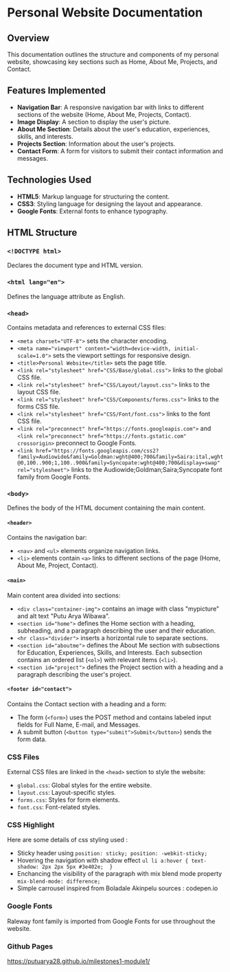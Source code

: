 # Personal Website Documentation

## Overview
This documentation outlines the structure and components of my personal website, showcasing key sections such as Home, About Me, Projects, and Contact.

## Features Implemented
- **Navigation Bar**: A responsive navigation bar with links to different sections of the website (Home, About Me, Projects, Contact).
- **Image Display**: A section to display the user's picture.
- **About Me Section**: Details about the user's education, experiences, skills, and interests.
- **Projects Section**: Information about the user's projects.
- **Contact Form**: A form for visitors to submit their contact information and messages.

## Technologies Used
- **HTML5**: Markup language for structuring the content.
- **CSS3**: Styling language for designing the layout and appearance.
- **Google Fonts**: External fonts to enhance typography.

## HTML Structure

### `<!DOCTYPE html>`
Declares the document type and HTML version.

### `<html lang="en">`
Defines the language attribute as English.

### `<head>`
Contains metadata and references to external CSS files:
- `<meta charset="UTF-8">` sets the character encoding.
- `<meta name="viewport" content="width=device-width, initial-scale=1.0">` sets the viewport settings for responsive design.
- `<title>Personal Website</title>` sets the page title.
- `<link rel="stylesheet" href="CSS/Base/global.css">` links to the global CSS file.
- `<link rel="stylesheet" href="CSS/Layout/layout.css">` links to the layout CSS file.
- `<link rel="stylesheet" href="CSS/Components/forms.css">` links to the forms CSS file.
- `<link rel="stylesheet" href="CSS/Font/font.css">` links to the font CSS file.
- `<link rel="preconnect" href="https://fonts.googleapis.com">` and `<link rel="preconnect" href="https://fonts.gstatic.com" crossorigin>` preconnect to Google Fonts.
- `<link href="https://fonts.googleapis.com/css2?family=Audiowide&family=Goldman:wght@400;700&family=Saira:ital,wght@0,100..900;1,100..900&family=Syncopate:wght@400;700&display=swap" rel="stylesheet">` links to the Audiowide;Goldman;Saira;Syncopate font family from Google Fonts.

### `<body>`
Defines the body of the HTML document containing the main content.

#### `<header>`
Contains the navigation bar:
- `<nav>` and `<ul>` elements organize navigation links.
- `<li>` elements contain `<a>` links to different sections of the page (Home, About Me, Project, Contact).

#### `<main>`
Main content area divided into sections:
- `<div class="container-img">` contains an image with class "mypicture" and alt text "Putu Arya Wibawa".
- `<section id="home">` defines the Home section with a heading, subheading, and a paragraph describing the user and their education.
- `<hr class="divider">` inserts a horizontal rule to separate sections.
- `<section id="aboutme">` defines the About Me section with subsections for Education, Experiences, Skills, and Interests. Each subsection contains an ordered list (`<ol>`) with relevant items (`<li>`).
- `<section id="project">` defines the Project section with a heading and a paragraph describing the user's project.

#### `<footer id="contact">`
Contains the Contact section with a heading and a form:
- The form (`<form>`) uses the POST method and contains labeled input fields for Full Name, E-mail, and Messages.
- A submit button (`<button type="submit">Submit</button>`) sends the form data.

### CSS Files
External CSS files are linked in the `<head>` section to style the website:
- `global.css`: Global styles for the entire website.
- `layout.css`: Layout-specific styles.
- `forms.css`: Styles for form elements.
- `font.css`: Font-related styles.

### CSS Highlight
Here are some details of css styling used :
- Sticky header using `position: sticky;
    position: -webkit-sticky;`
- Hovering the navigation with shadow effect `ul li a:hover {
    text-shadow: 2px 2px 5px #3e402e; 
  }`
- Enchancing the visibility of the paragraph with mix blend mode property `mix-blend-mode: difference;`
- Simple carrousel inspired from Boladale Akinpelu sources : codepen.io

### Google Fonts
Raleway font family is imported from Google Fonts for use throughout the website.

### Github Pages
https://putuarya28.github.io/milestones1-module1/
